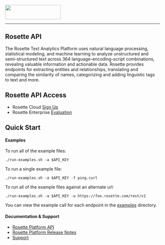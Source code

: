 <a href="https://www.rosette.com"><img src="https://s3.amazonaws.com/styleguide.basistech.com/logos/rosette-logo.png" width="181" height="47" /></a>

---

## Rosette API
The Rosette Text Analytics Platform uses natural language processing, statistical modeling, and machine learning to
analyze unstructured and semi-structured text across 364 language-encoding-script combinations, revealing valuable
information and actionable data. Rosette provides endpoints for extracting entities and relationships, translating and
comparing the similarity of names, categorizing and adding linguistic tags to text and more.

## Rosette API Access
- Rosette Cloud [Sign Up](https://developer.rosette.com/signup)
- Rosette Enterprise [Evaluation](https://www.rosette.com/product-eval/)

## Quick Start

#### Examples
To run all of the example files:
```
./run-examples.sh -a $API_KEY
```

To run a single example file:
```
./run-examples.sh -a $API_KEY -f ping.curl
```

To run all of the example files against an alternate url:
```
./run-examples.sh -a $API_KEY -u https://foo.rosette.com/rest/v1
```

You can view the example call for each endpoint in the [examples](https://github.com/rosette-api/curl-examples/tree/develop/examples) directory.

#### Documentation & Support
- [Rosette Platform API](https://developer.rosette.com/features-and-functions)
- [Rosette Platform Release Notes](https://support.rosette.com/hc/en-us/articles/360018354971-Release-Notes)
- [Support](https://support.rosette.com)
